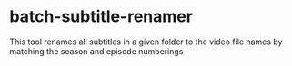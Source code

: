 # batch-subtitle-renamer
This tool renames all subtitles in a given folder to the video file names by matching the season and episode numberings
